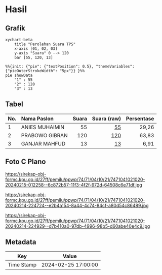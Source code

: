 # Hasil

## Grafik

```mermaid
xychart-beta
    title "Perolehan Suara TPS"
    x-axis [01, 02, 03]
    y-axis "Suara" 0 --> 120
    bar [55, 120, 13]
```

```mermaid
%%{init: {"pie": {"textPosition": 0.5}, "themeVariables": {"pieOuterStrokeWidth": "5px"}} }%%
pie showData
    "1" : 55
    "2" : 120
    "3" : 13
```

## Tabel

| No. | Nama Paslon    | Suara | Suara (raw) | Persentase |
|:--- |:-------------- | -----:| -----------:| ----------:|
| 1   | ANIES MUHAIMIN | 55    | [55][p-1]   | 29,26      |
| 2   | PRABOWO GIBRAN | 120   | [120][p-2]  | 63,83      |
| 3   | GANJAR MAHFUD  | 13    | [13][p-3]   | 6,91       |


[p-1]: https://github.com/gigit-pemilu/pemilu-2024-74-sulawesi-tenggara/blob/main/pilpres/hitung-suara/sub/74-sulawesi-tenggara/sub/71-kota-kendari/sub/04-poasia/sub/1021-wundumbatu/sub/020-tps/sub/paslon-1.txt
[p-2]: https://github.com/gigit-pemilu/pemilu-2024-74-sulawesi-tenggara/blob/main/pilpres/hitung-suara/sub/74-sulawesi-tenggara/sub/71-kota-kendari/sub/04-poasia/sub/1021-wundumbatu/sub/020-tps/sub/paslon-2.txt
[p-3]: https://github.com/gigit-pemilu/pemilu-2024-74-sulawesi-tenggara/blob/main/pilpres/hitung-suara/sub/74-sulawesi-tenggara/sub/71-kota-kendari/sub/04-poasia/sub/1021-wundumbatu/sub/020-tps/sub/paslon-3.txt

## Foto C Plano

https://sirekap-obj-formc.kpu.go.id/27ff/pemilu/ppwp/74/71/04/10/21/7471041021020-20240215-012258--6c872b57-11f3-4f2f-972d-64508c6e71df.jpg

https://sirekap-obj-formc.kpu.go.id/27ff/pemilu/ppwp/74/71/04/10/21/7471041021020-20240214-224724--e2b4a154-8a44-4c74-84cf-a80d54c86489.jpg

https://sirekap-obj-formc.kpu.go.id/27ff/pemilu/ppwp/74/71/04/10/21/7471041021020-20240214-224929--d7b410a0-97db-4996-98b5-d60abe40e4c9.jpg


## Metadata

| Key        | Value               |
| ---------- | ------------------- |
| Time Stamp | 2024-02-25 17:00:00 |



